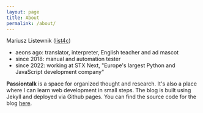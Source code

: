 ```yaml
---
layout: page
title: About
permalink: /about/
---
```


Mariusz Listewnik ([list4c](https://github.com/list4c))


- aeons ago: translator, interpreter, English teacher and ad mascot 
- since 2018: manual and automation tester 
- since 2022: working at STX Next, "Europe's largest Python and JavaScript development company"


**Passiontalk** is a space for organized thought and research. It's also a place where I can learn web development in small steps. The blog is built using Jekyll and deployed via Github pages. You can find the source code for the blog [here](https://github.com/list4c/list4c.github.io).

<!-- 
# My other projects

- ["What Year Is Now?"]() - an app to display historical events based on current watch time, e.g. see what happened in 16:33 (== AD 1633). Currently only Polish content enabled. -->